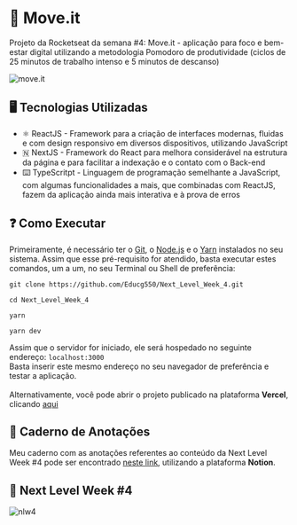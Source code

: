 # 🥇 Move.it
Projeto da Rocketseat da semana #4: Move.it - aplicação para foco e bem-estar digital utilizando a metodologia Pomodoro de produtividade (ciclos de 25 minutos de trabalho intenso e 5 minutos de descanso)

![move.it](https://raw.githubusercontent.com/Educg550/Next_Level_Week_4/a5df0d85cf03f8ab55d8f8cf126314a4c2790c4e/moveit-next/public/logo-full.svg "move.it")

## 🖥️ Tecnologias Utilizadas

* ⚛️ ReactJS - Framework para a criação de interfaces modernas, fluidas e com design responsivo em diversos dispositivos, utilizando JavaScript
* 🇳 NextJS - Framework do React para melhora considerável na estrutura da página e para facilitar a indexação e o contato com o Back-end
* ⌨️ TypeScritpt - Linguagem de programação semelhante a JavaScript, com algumas funcionalidades a mais, que combinadas com ReactJS, fazem da aplicação ainda mais interativa e à prova de erros

## ❓ Como Executar
Primeiramente, é necessário ter o [Git](https://git-scm.com/downloads), o [Node.js](https://nodejs.org/en/download/) e o [Yarn](https://yarnpkg.com/) instalados no seu sistema. Assim que esse pré-requisito for atendido, basta executar estes comandos, um a um, no seu Terminal ou Shell de preferência:

```
git clone https://github.com/Educg550/Next_Level_Week_4.git

cd Next_Level_Week_4

yarn

yarn dev
```

Assim que o servidor for iniciado, ele será hospedado no seguinte endereço: ```localhost:3000```
<br>
Basta inserir este mesmo endereço no seu navegador de preferência e testar a aplicação.
<br>
<br>
Alternativamente, você pode abrir o projeto publicado na plataforma **Vercel**, clicando [aqui](https://moveit-react-nlw-zeta.vercel.app/)

## 📓 Caderno de Anotações
Meu caderno com as anotações referentes ao conteúdo da Next Level Week #4 pode ser encontrado [neste link](https://www.notion.so/Next-Level-Week-4-7355b15061fa4a06a5ca9ee78fcd621d), utilizando a plataforma **Notion**.

## 🚀 Next Level Week #4

![nlw4](https://instagram.fcgh10-1.fna.fbcdn.net/v/t51.2885-15/e35/152111451_981027065764653_76265124056744178_n.jpg?_nc_ht=instagram.fcgh10-1.fna.fbcdn.net&_nc_cat=109&_nc_ohc=eeSwUwjQr-MAX9o9FHD&tp=1&oh=9c3acc7e745375d89166bd36ecea5c7a&oe=60635E22 "nlw4")
